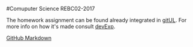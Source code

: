 #Comuputer Science REBC02-2017

The homework assignment can be found already integrated in [gitUL].
For more info on how it's made consult [devExp].


[GitHub Markdown](https://github.com/adam-p/markdown-here/wiki/Markdown-Cheatsheet "Cheetsheet")

[gitUL]: ./gitUL
[devExp]: ./devExp